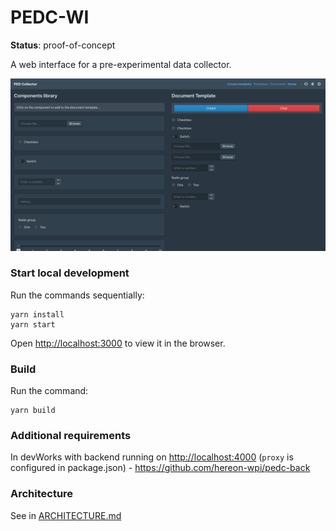 # PEDC-WI

__Status__: proof-of-concept

A web interface for a pre-experimental data collector.
 
![template-generator](images/template-generator.png)

### Start local development 

Run the commands sequentially:

```
yarn install
yarn start
```

Open [http://localhost:3000](http://localhost:3000) to view it in the browser.

### Build

Run the command:

```
yarn build
```

### Additional requirements

In devWorks with backend running on [http://localhost:4000](http://localhost:4000)
(`proxy` is configured in package.json) - https://github.com/hereon-wpi/pedc-back

### Architecture

See in [ARCHITECTURE.md](docs/ARCHITECTURE.md)
